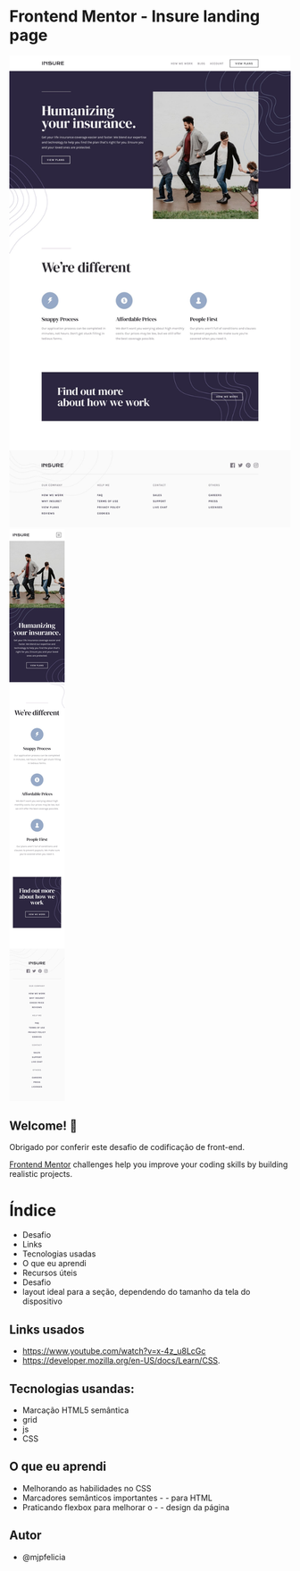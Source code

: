 # Frontend Mentor - Insure landing page

![Design preview for the Insure landing page coding challenge](./design/desktop-design.jpg)
![Design preview for the Insure landing page coding challenge](./design/mobile-design.jpg)


## Welcome! 👋

Obrigado por conferir este desafio de codificação de front-end.

[Frontend Mentor](https://www.frontendmentor.io) challenges help you improve your coding skills by building realistic projects.



# Índice
- Desafio
- Links
- Tecnologias usadas
- O que eu aprendi
- Recursos úteis
- Desafio
- layout ideal para a seção, dependendo do tamanho da tela do dispositivo

## Links usados
- https://www.youtube.com/watch?v=x-4z_u8LcGc
- https://developer.mozilla.org/en-US/docs/Learn/CSS.

## Tecnologias usandas:
- Marcação HTML5 semântica
- grid
- js
- CSS

## O que eu aprendi
- Melhorando as habilidades no CSS
- Marcadores semânticos importantes - - para HTML
- Praticando flexbox para melhorar o - - design da página

## Autor
- @mjpfelicia
